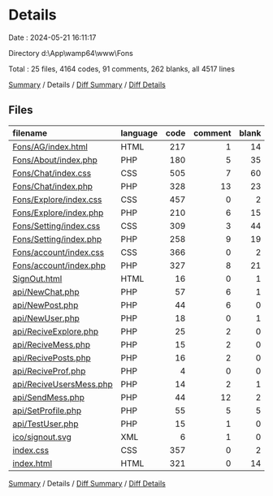 # Details

Date : 2024-05-21 16:11:17

Directory d:\\App\\wamp64\\www\\Fons

Total : 25 files,  4164 codes, 91 comments, 262 blanks, all 4517 lines

[Summary](results.md) / Details / [Diff Summary](diff.md) / [Diff Details](diff-details.md)

## Files
| filename | language | code | comment | blank | total |
| :--- | :--- | ---: | ---: | ---: | ---: |
| [Fons/AG/index.html](/Fons/AG/index.html) | HTML | 217 | 1 | 14 | 232 |
| [Fons/About/index.php](/Fons/About/index.php) | PHP | 180 | 5 | 35 | 220 |
| [Fons/Chat/index.css](/Fons/Chat/index.css) | CSS | 505 | 7 | 60 | 572 |
| [Fons/Chat/index.php](/Fons/Chat/index.php) | PHP | 328 | 13 | 23 | 364 |
| [Fons/Explore/index.css](/Fons/Explore/index.css) | CSS | 457 | 0 | 2 | 459 |
| [Fons/Explore/index.php](/Fons/Explore/index.php) | PHP | 210 | 6 | 15 | 231 |
| [Fons/Setting/index.css](/Fons/Setting/index.css) | CSS | 309 | 3 | 44 | 356 |
| [Fons/Setting/index.php](/Fons/Setting/index.php) | PHP | 258 | 9 | 19 | 286 |
| [Fons/account/index.css](/Fons/account/index.css) | CSS | 366 | 0 | 2 | 368 |
| [Fons/account/index.php](/Fons/account/index.php) | PHP | 327 | 8 | 21 | 356 |
| [SignOut.html](/SignOut.html) | HTML | 16 | 0 | 1 | 17 |
| [api/NewChat.php](/api/NewChat.php) | PHP | 57 | 6 | 1 | 64 |
| [api/NewPost.php](/api/NewPost.php) | PHP | 44 | 6 | 0 | 50 |
| [api/NewUser.php](/api/NewUser.php) | PHP | 18 | 0 | 1 | 19 |
| [api/ReciveExplore.php](/api/ReciveExplore.php) | PHP | 25 | 2 | 0 | 27 |
| [api/ReciveMess.php](/api/ReciveMess.php) | PHP | 15 | 2 | 0 | 17 |
| [api/RecivePosts.php](/api/RecivePosts.php) | PHP | 16 | 2 | 0 | 18 |
| [api/ReciveProf.php](/api/ReciveProf.php) | PHP | 4 | 0 | 0 | 4 |
| [api/ReciveUsersMess.php](/api/ReciveUsersMess.php) | PHP | 14 | 2 | 1 | 17 |
| [api/SendMess.php](/api/SendMess.php) | PHP | 44 | 12 | 2 | 58 |
| [api/SetProfile.php](/api/SetProfile.php) | PHP | 55 | 5 | 5 | 65 |
| [api/TestUser.php](/api/TestUser.php) | PHP | 15 | 1 | 0 | 16 |
| [ico/signout.svg](/ico/signout.svg) | XML | 6 | 1 | 0 | 7 |
| [index.css](/index.css) | CSS | 357 | 0 | 2 | 359 |
| [index.html](/index.html) | HTML | 321 | 0 | 14 | 335 |

[Summary](results.md) / Details / [Diff Summary](diff.md) / [Diff Details](diff-details.md)